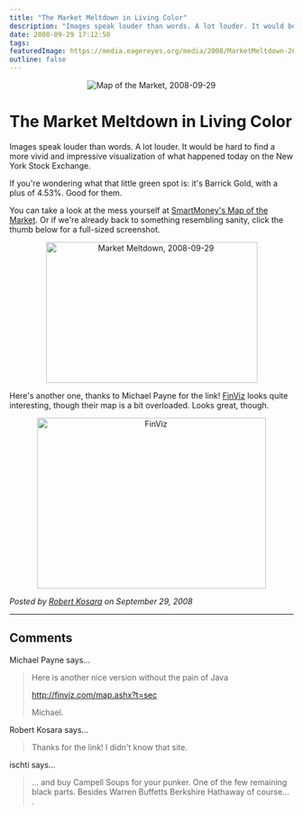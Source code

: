 ```yaml
---
title: "The Market Meltdown in Living Color"
description: "Images speak louder than words. A lot louder. It would be hard to find a more vivid and impressive visualization of what happened today on the New York Stock Exchange."
date: 2008-09-29 17:12:50
tags: 
featuredImage: https://media.eagereyes.org/media/2008/MarketMeltdown-20080929-thumb.png
outline: false
---
```


<p align="center"><img src="https://media.eagereyes.org/media/2008/MarketMeltdown-20080929-thumb.png" alt="Map of the Market, 2008-09-29" border="0" /></p>

# The Market Meltdown in Living Color

Images speak louder than words. A lot louder. It would be hard to find a more vivid and impressive visualization of what happened today on the New York Stock Exchange.

If you're wondering what that little green spot is: it's Barrick Gold, with a plus of 4.53%. Good for them.

You can take a look at the mess yourself at <a href="http://smartmoney.com/map-of-the-market/">SmartMoney's Map of the Market</a>. Or if we're already back to something resembling sanity, click the thumb below for a full-sized screenshot.

<p style="text-align: center;"><img src="https://media.eagereyes.org/media/2008/MarketMeltdown-20080929.png" alt="Market Meltdown, 2008-09-29" width="375" height="250" border="0" /></p>

Here's another one, thanks to Michael Payne for the link! <a href="http://finviz.com/">FinViz</a> looks quite interesting, though their map is a bit overloaded. Looks great, though.

<p style="text-align: center;"><img src="https://media.eagereyes.org/media/2008/finviz-20080930.png" alt="FinViz" width="406" height="303" border="0" /></p>


_Posted by <a href="/about">Robert Kosara</a> on September 29, 2008_


<aside class="comments">

---
## Comments

Michael Payne says…
>	Here is another nice version without the pain of Java
>	
>	<a href="http://finviz.com/map.ashx?t=sec">http://finviz.com/map.ashx?t=sec</a>
>	
>	Michael.

Robert Kosara says…
>	<p>Thanks for the link! I didn't know that site.</p>

ischti says…
>	... and buy Campell Soups for your punker. One of the few remaining black parts. Besides Warren Buffetts Berkshire Hathaway of course... .

</aside>

